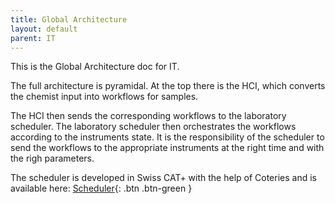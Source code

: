 ```yaml
---
title: Global Architecture
layout: default
parent: IT
---
```


This is the Global Architecture doc for IT.

The full architecture is pyramidal.
At the top there is the HCI, which converts the chemist input into workflows for samples.

The HCI then sends the corresponding workflows to the laboratory scheduler.
The laboratory scheduler then orchestrates the workflows according to the instruments state.
It is the responsibility of the scheduler to send the workflows to the appropriate instruments at the right time and with the righ parameters.

The scheduler is developed in Swiss CAT+ with the help of Coteries and is available here: [Scheduler](https://github.com/swisscatplus/scheduler){: .btn .btn-green }